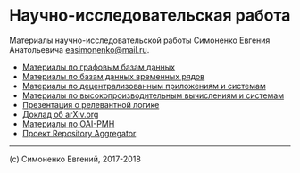 # Научно-исследовательская работа

Материалы научно-исследовательской работы Симоненко Евгения Анатольевича
<easimonenko@mail.ru>.

- [Материалы по графовым базам данных](./graph-databases)
- [Материалы по базам данных временных рядов](./time-series-databases)
- [Материалы по децентрализованным приложениям и системам](./decentralized-applications-and-systems)
- [Материалы по высокопроизводительным вычислениям и системам](./high-performance-systems)
- [Презентация о релевантной логике](./relevance-logic-presentation)
- [Доклад об arXiv.org](./arxiv.org-presentation)
- [Материалы по OAI-PMH](./oai-pmh-materials)
- [Проект Repository Aggregator](./repository-aggregator)

---

(c) Симоненко Евгений, 2017-2018
